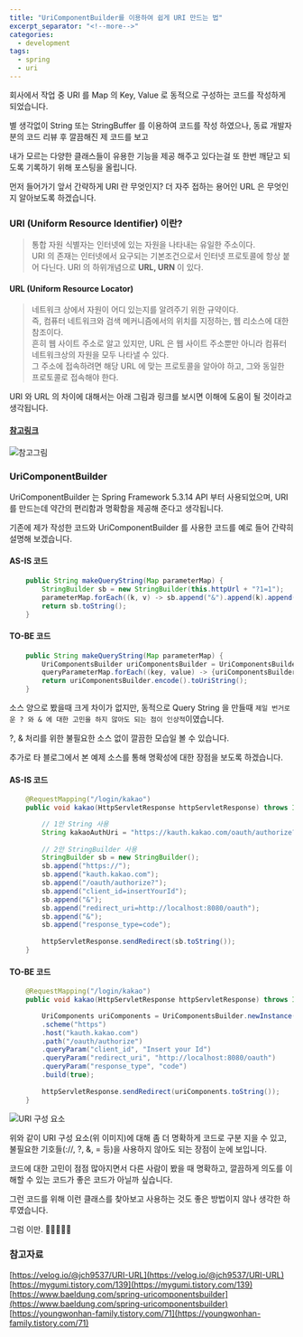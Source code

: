 ```yaml
---
title: "UriComponentBuilder를 이용하여 쉽게 URI 만드는 법"
excerpt_separator: "<!--more-->"
categories:
  - development
tags:
  - spring
  - uri
---
```


회사에서 작업 중 URI 를 Map 의 Key, Value 로 동적으로 구성하는 코드를 작성하게 되었습니다.

별 생각없이 String 또는 StringBuffer 를 이용하여 코드를 작성 하였으나, 동료 개발자분의 코드 리뷰 후 깔끔해진 제 코드를 보고

내가 모르는 다양한 클래스들이 유용한 기능을 제공 해주고 있다는걸 또 한번 깨닫고 되도록 기록하기 위해 포스팅을 올립니다.
 
<!--more-->

먼저 들어가기 앞서 간략하게 URI 란 무엇인지? 더 자주 접하는 용어인 URL 은 무엇인지 알아보도록 하겠습니다.

### URI (Uniform Resource Identifier) 이란?

> 통합 자원 식별자는 인터넷에 있는 자원을 나타내는 유일한 주소이다.   
> URI 의 존재는 인터넷에서 요구되는 기본조건으로서 인터넷 프로토콜에 항상 붙어 다닌다. URI 의 하위개념으로 **URL, URN** 이 있다.

#### URL (Uniform Resource Locator) 

> 네트워크 상에서 자원이 어디 있는지를 알려주기 위한 규약이다.   
> 즉, 컴퓨터 네트워크와 검색 메커니즘에서의 위치를 지정하는, 웹 리소스에 대한 참조이다.   
> 흔히 웹 사이트 주소로 알고 있지만, URL 은 웹 사이트 주소뿐만 아니라 컴퓨터 네트워크상의 자원을 모두 나타낼 수 있다.   
> 그 주소에 접속하려면 해당 URL 에 맞는 프로토콜을 알아야 하고, 그와 동일한 프로토콜로 접속해야 한다.

URI 와 URL 의 차이에 대해서는 아래 그림과 링크를 보시면 이해에 도움이 될 것이라고 생각됩니다.

#### [참고링크](https://mygumi.tistory.com/139)
![참고그림](https://t1.daumcdn.net/cfile/tistory/2416C94158D62B9E11)  


### UriComponentBuilder 

UriComponentBuilder 는 Spring Framework 5.3.14 API 부터 사용되었으며, URI 를 만드는데 약간의 편리함과 명확함을 제공해 준다고 생각됩니다.

기존에 제가 작성한 코드와 UriComponentBuilder 를 사용한 코드를 예로 들어 간략히 설명해 보겠습니다.

#### AS-IS 코드
```java
    public String makeQueryString(Map parameterMap) {
        StringBuilder sb = new StringBuilder(this.httpUrl + "?1=1");
        parameterMap.forEach((k, v) -> sb.append("&").append(k).append("=").append(v));
        return sb.toString();
    }
```

#### TO-BE 코드
```java
    public String makeQueryString(Map parameterMap) {
        UriComponentsBuilder uriComponentsBuilder = UriComponentsBuilder.fromHttpUrl(this.httpUrl);
        queryParameterMap.forEach((key, value) -> {uriComponentsBuilder.queryParam(key,value)});
        return uriComponentsBuilder.encode().toUriString();
    }
```

소스 양으로 봤을때 크게 차이가 없지만, 동적으로 Query String 을 만들때 `제일 번거로운 ? 와 & 에 대한 고민을 하지 않아도 되는 점이 인상적`이였습니다.

?, & 처리를 위한 불필요한 소스 없이 깔끔한 모습일 볼 수 있습니다.

추가로 타 블로그에서 본 예제 소스를 통해 명확성에 대한 장점을 보도록 하겠습니다.


#### AS-IS 코드
```java
    @RequestMapping("/login/kakao")
    public void kakao(HttpServletResponse httpServletResponse) throws IOException {

        // 1안 String 사용
        String kakaoAuthUri = "https://kauth.kakao.com/oauth/authorize?client_id=insertYourId&redirect_uri=http://localhost:8080/oauth&response_type=code";
    
		// 2안 StringBuilder 사용
        StringBuilder sb = new StringBuilder();
        sb.append("https://");
        sb.append("kauth.kakao.com");
        sb.append("/oauth/authorize?");
        sb.append("client_id=insertYourId");
        sb.append("&");
        sb.append("redirect_uri=http://localhost:8080/oauth");
        sb.append("&");
        sb.append("response_type=code");
    
        httpServletResponse.sendRedirect(sb.toString());
    }
```

#### TO-BE 코드
```java
    @RequestMapping("/login/kakao")
    public void kakao(HttpServletResponse httpServletResponse) throws IOException {

        UriComponents uriComponents = UriComponentsBuilder.newInstance()
        .scheme("https")
        .host("kauth.kakao.com")
        .path("/oauth/authorize")
        .queryParam("client_id", "Insert your Id")
        .queryParam("redirect_uri", "http://localhost:8080/oauth")
        .queryParam("response_type", "code")
        .build(true);
    
        httpServletResponse.sendRedirect(uriComponents.toString());
    }
```

![URI 구성 요소](https://media.vlpt.us/images/jch9537/post/88b0c8ac-5870-4cbc-b613-7dd39f510f31/image.png)

위와 같이 URI 구성 요소(위 이미지)에 대해 좀 더 명확하게 코드로 구분 지을 수 있고, 불필요한 기호들(://, ?, &, = 등)을 사용하지 않아도 되는 장점이 눈에 보입니다.

코드에 대한 고민이 점점 많아지면서 다른 사람이 봤을 때 명확하고, 깔끔하게 의도를 이해할 수 있는 코드가 좋은 코드가 아닐까 싶습니다.

그런 코드를 위해 이런 클래스를 찾아보고 사용하는 것도 좋은 방법이지 않나 생각한 하루였습니다.

그럼 이만. 🥕👋🏼🖐🏼

### 참고자료
[https://velog.io/@jch9537/URI-URL](https://velog.io/@jch9537/URI-URL)
[https://mygumi.tistory.com/139](https://mygumi.tistory.com/139)  
[https://www.baeldung.com/spring-uricomponentsbuilder](https://www.baeldung.com/spring-uricomponentsbuilder)
[https://youngwonhan-family.tistory.com/71](https://youngwonhan-family.tistory.com/71)

